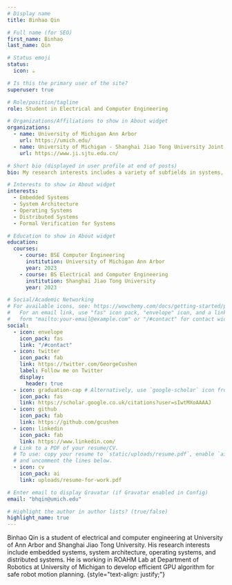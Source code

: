 ```yaml
---
# Display name
title: Binhao Qin

# Full name (for SEO)
first_name: Binhao
last_name: Qin

# Status emoji
status:
  icon: ☕️

# Is this the primary user of the site?
superuser: true

# Role/position/tagline
role: Student in Electrical and Computer Engineering

# Organizations/Affiliations to show in About widget
organizations:
  - name: University of Michigan Ann Arbor
    url: https://umich.edu/
  - name: University of Michigan - Shanghai Jiao Tong University Joint Institute
    url: https://www.ji.sjtu.edu.cn/

# Short bio (displayed in user profile at end of posts)
bio: My research interests includes a variety of subfields in systems, especially embedded systems, system architecture, operating systems, and distributed systems.

# Interests to show in About widget
interests:
  - Embedded Systems
  - System Architecture
  - Operating Systems
  - Distributed Systems
  - Formal Verification for Systems

# Education to show in About widget
education:
  courses:
    - course: BSE Computer Engineering
      institution: University of Michigan Ann Arbor
      year: 2023
    - course: BS Electrical and Computer Engineering
      institution: Shanghai Jiao Tong University
      year: 2023

# Social/Academic Networking
# For available icons, see: https://wowchemy.com/docs/getting-started/page-builder/#icons
#   For an email link, use "fas" icon pack, "envelope" icon, and a link in the
#   form "mailto:your-email@example.com" or "/#contact" for contact widget.
social:
  - icon: envelope
    icon_pack: fas
    link: "/#contact"
  - icon: twitter
    icon_pack: fab
    link: https://twitter.com/GeorgeCushen
    label: Follow me on Twitter
    display:
      header: true
  - icon: graduation-cap # Alternatively, use `google-scholar` icon from `ai` icon pack
    icon_pack: fas
    link: https://scholar.google.co.uk/citations?user=sIwtMXoAAAAJ
  - icon: github
    icon_pack: fab
    link: https://github.com/gcushen
  - icon: linkedin
    icon_pack: fab
    link: https://www.linkedin.com/
  # Link to a PDF of your resume/CV.
  # To use: copy your resume to `static/uploads/resume.pdf`, enable `ai` icons in `params.yaml`,
  # and uncomment the lines below.
  - icon: cv
    icon_pack: ai
    link: uploads/resume-for-work.pdf

# Enter email to display Gravatar (if Gravatar enabled in Config)
email: "bhqin@umich.edu"

# Highlight the author in author lists? (true/false)
highlight_name: true
---
```


Binhao Qin is a student of electrical and computer engineering at University of Ann Arbor and Shanghai Jiao Tong University. His research interests include embedded systems, system architecture, operating systems, and distributed systems. He is working in ROAHM Lab at Department of Robotics at University of Michigan to develop efficient GPU algorithm for safe robot motion planning.
{style="text-align: justify;"}
